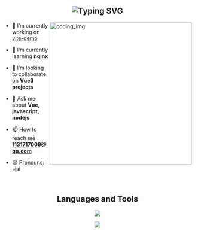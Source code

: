 <h2 align="center"><img src="https://readme-typing-svg.demolab.com?font=Caprasimo&size=31&duration=2000&pause=500&color=7957D5&center=true&multiline=true&width=435&height=55&lines=Hi+I'm+Zoushen6" alt="Typing SVG" />
</h2>
<div>
  <img align="right" alt="coding_img" width="380" src="https://media.giphy.com/media/RbDKaczqWovIugyJmW/giphy.gif">
  <div>
  
  - 🔭 I’m currently working on [vite-demo](https://github.com/Zoushen6/vite-demo)
  
  - 🌱 I’m currently learning **nginx**
  
  - 👯 I’m looking to collaborate on **Vue3 projects** 
  
  - 💬 Ask me about **Vue, javascript, nodejs**
  
  - 📫 How to reach me **1131717009@qq.com**
    
  - 😄 Pronouns: sisi

  </div>
  </div>
</div>
<br/>

<h2 align="center">Languages and Tools</h2>
<p align="center"> 
  <img src="https://skillicons.dev/icons?i=css,discord,express,git,github,gitlab,html,js,linux,mysql,nodejs,ps,ts,vscode&perline=10">
</p>

<div align="center">
  <img src="https://github-readme-stats.vercel.app/api/top-langs/?username=Zoushen6&hide_title=false&hide_border=true&layout=compact&langs_count=6&text_color=000&title_color=7957d5&icon_color=fff&bg_color=ffffff&theme=graywhite" /> 
</div>

<!--
**Zoushen6/Zoushen6** is a ✨ _special_ ✨ repository because its `README.md` (this file) appears on your GitHub profile.

//统计信息
<div align="center"> 
  <img height="137px" src="https://github-readme-stats.vercel.app/api?username=Zoushen6&hide_title=true&hide_border=true&show_icons=trueline_height=21&text_color=000&icon_color=000&bg_color=0,ea6161,ffc64d,fffc4d,52fa5a&theme=graywhite" />
</div>

Here are some ideas to get you started:

- 🔭 I’m currently working on ...
- 🌱 I’m currently learning ...
- 👯 I’m looking to collaborate on ...
- 🤔 I’m looking for help with ...
- 💬 Ask me about ...
- 📫 How to reach me: ...
- 😄 Pronouns: ...
- ⚡ Fun fact: ...
-->
